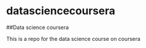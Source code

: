 datasciencecoursera
===================

##Data science coursera

This is a repo for the data science course on coursera
